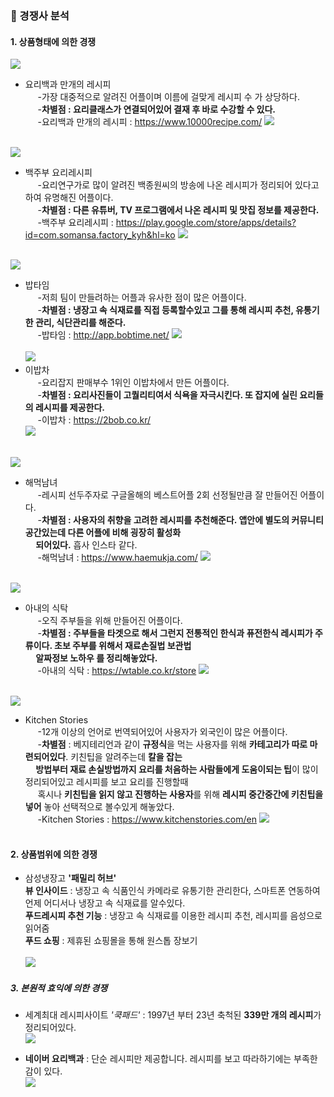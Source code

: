 ### 🏢 경쟁사 분석<br>
#### 1. 상품형태에 의한 경쟁<br>

[![](https://lh3.googleusercontent.com/BzcEDQACL0qn9IAyQ0KKnOgHKksmknDw4wQHx80po0mws9dzVtKiJnP6FeVW5V75DXm6=s180-rw)](https://play.google.com/store/apps/details?id=com.ezhld.recipe)
 - 요리백과 만개의 레시피<br> 
 &nbsp;&nbsp;&nbsp;&nbsp; -가장 대중적으로 알려진 어플이며 이름에 걸맞게 레시피 수 가 상당하다.<br>
 &nbsp;&nbsp;&nbsp;&nbsp; -**차별점 : 요리클래스가 연결되어있어 결재 후 바로 수강할 수 있다.**<br>
 &nbsp;&nbsp;&nbsp;&nbsp; -요리백과 만개의 레시피 : <https://www.10000recipe.com/> ![](https://postfiles.pstatic.net/MjAyMDEwMDRfNSAg/MDAxNjAxODIxMzIwMDgy.3uwnTFZZMXhaxbyQA-83b3fty9z0rn2C5u7L3z7bLDgg.GidjoA0jNr9XN-Y9FjQIoGEiQtUNvHphM14YIXd0ZEwg.PNG.ktho1702/%EB%A7%8C%EA%B0%80%EC%A7%80.PNG?type=w773)<br><br>
 
 [![](https://lh3.googleusercontent.com/xP_Ztg56Jhx4Z3bPSfrHMZpki3QzwE9s4ocL398JDpcvjVwpNU3YJA_dYBO1SSHeRAQ=s180-rw)](https://play.google.com/store/apps/details?id=com.somansa.factory_kyh&hl=ko)
 - 백주부 요리레시피<br>
&nbsp;&nbsp;&nbsp;&nbsp; -요리연구가로 많이 알려진 백종원씨의 방송에 나온 레시피가 정리되어 있다고 하여 유명해진 어플이다.<br>
&nbsp;&nbsp;&nbsp;&nbsp; -**차별점 : 다른 유튜버, TV 프로그램에서 나온 레시피 및 맛집 정보를 제공한다.**<br>
&nbsp;&nbsp;&nbsp;&nbsp; -백주부 요리레시피 : <https://play.google.com/store/apps/details?id=com.somansa.factory_kyh&hl=ko> ![](https://postfiles.pstatic.net/MjAyMDEwMDRfMTQ3/MDAxNjAxODIxMzIxOTEw.7LfUnkXy4jaqmlMjySSBFx3AaAb5E7MaRUjJaDK6KHcg.BDCaOeToXqtrh5URfHCFk2Plw96rK7HFv6EfRnXnNmsg.PNG.ktho1702/%EB%B0%B1%EC%A2%85%EC%9B%90.PNG?type=w773) <br><br>

[![](https://lh3.googleusercontent.com/7fYh4PTBQ11-BaFZPKt4NDK4GXjUtImu8oX1RSKTTprcLtnlEdjEdTjqS_BtCOvzrx5J=s180-rw)](https://play.google.com/store/apps/details?id=net.cookmate.bobtime&hl=ko)
- 밥타임<br>
&nbsp;&nbsp;&nbsp;&nbsp; -저희 팀이 만들려하는 어플과 유사한 점이 많은 어플이다.<br>
&nbsp;&nbsp;&nbsp;&nbsp; -**차별점 : 냉장고 속 식재료를 직접 등록할수있고 그를 통해 레시피 추천, 유통기한 관리, 식단관리를 해준다.**<br>
&nbsp;&nbsp;&nbsp;&nbsp; -밥타임 : <http://app.bobtime.net/> ![](https://postfiles.pstatic.net/MjAyMDEwMDRfNDkg/MDAxNjAxODIwMzI1MTc5.L3HeM7iUhHLznIVGLDmHiKLcAwzy0KPpRsLysnubKhIg.nvjLeV3UAy7QEIrTc972LXQvqNJaQ69OJGXmkLmIW6Qg.PNG.ktho1702/%EB%B0%A5%ED%83%80%EC%9E%84_ui.PNG?type=w773
)<br><br>
[![](https://lh3.googleusercontent.com/O4f7jrhzsVrMQgjpF5UBexmwhMkfFIBKStF6ojfOk9QAsXqv7eO_j9zTzwyd3Utyha8=s180-rw)](https://play.google.com/store/apps/details?id=com.mezzo.dayfood)<br>
- 이밥차<br>
&nbsp;&nbsp;&nbsp;&nbsp; -요리잡지 판매부수 1위인 이밥차에서 만든 어플이다. <br>
&nbsp;&nbsp;&nbsp;&nbsp; -**차별점 : 요리사진들이 고퀄리티여서 식욕을 자극시킨다. 또 잡지에 실린 요리들의 레시피를 제공한다.**<br>
&nbsp;&nbsp;&nbsp;&nbsp; -이밥차 : <https://2bob.co.kr/> <br> ![](https://postfiles.pstatic.net/MjAyMDEwMDRfMjg0/MDAxNjAxODIwMzI3MzU3.MCyHDBVwRAm-VulI3paxL3Xj7HZhQCN58ZYMj3gFj3Eg.7zvdGSFoU6EoMjuFm18UPj76ZdFHyunn-GWBNIpSxsEg.PNG.ktho1702/%EC%9D%B4%EB%B0%A5%EC%B0%A8_ui.PNG?type=w773)<br><br>

[![](https://lh3.googleusercontent.com/qllR6I-4-ORoXPJHrzp4kkZT3ZZSpq3-B1Six_IoJ6rrPkZuL8xbKr8qLiTbu-KKiL4=s180-rw)](https://play.google.com/store/apps/details?id=com.vitalhint.haemukja)
- 해먹남녀 <br>
&nbsp;&nbsp;&nbsp;&nbsp; -레시피 선두주자로 구글올해의 베스트어플 2회 선정될만큼 잘 만들어진 어플이다.<br>
&nbsp;&nbsp;&nbsp;&nbsp; -**차별점 : 사용자의 취향을 고려한 레시피를 추천해준다. 앱안에 별도의 커뮤니티 공간있는데 다른 어플에 비해 굉장히 활성화<br>&nbsp;&nbsp;&nbsp;&nbsp; 되어있다.** 흡사 인스타 같다.<br>
&nbsp;&nbsp;&nbsp;&nbsp; -해먹남녀 : <https://www.haemukja.com/> ![](https://postfiles.pstatic.net/MjAyMDEwMDRfMjMy/MDAxNjAxODIwMzI4Njg3.35L0eun5yoXd2L-fFBQmaXMFwasD2LWv-ABt_ZdCM70g.mjwGyZ2YwOb53YEbk1_kOskKkn_ZzcJOPztQFc410aAg.PNG.ktho1702/%ED%95%B4%EB%A8%B9_ui.PNG?type=w773)<br><br>

[![](https://lh3.googleusercontent.com/zL40cn46xjNClHJd9VFQT4zSqUhHhepf2JunWBKj1C2aIUcwxP2Xg4xva5w5eYfwGQ=s180-rw)](https://play.google.com/store/apps/details?id=com.culturehero.wifetable&hl=ko)
- 아내의 식탁 <br>
&nbsp;&nbsp;&nbsp;&nbsp; -오직 주부들을 위해 만들어진 어플이다.<br> 
&nbsp;&nbsp;&nbsp;&nbsp; -**차별점 : 주부들을 타겟으로 해서 그런지 전통적인 한식과 퓨전한식 레시피가 주류이다. 초보 주부를 위해서 재료손질법 보관법  
&nbsp;&nbsp;&nbsp;&nbsp; 알짜정보 노하우 를 정리해놓았다.** <br>
&nbsp;&nbsp;&nbsp;&nbsp; -아내의 식탁 : <https://wtable.co.kr/store> ![](https://postfiles.pstatic.net/MjAyMDEwMDRfMTQ0/MDAxNjAxODIwMzMwMDg3.d0oZDIPZIN5_u87wclGZTzmk20k5tGvGnRZVvyVksukg.22J_YIxu7qoHcSnCvMO-ST-P_0BBtbQnNTm4NyQmoF8g.PNG.ktho1702/%EC%95%84%EB%82%B4%EC%9D%98_%EC%8B%9D%ED%83%81_ui.PNG?type=w773)<br><br>

[![](https://lh3.googleusercontent.com/AJKuiM7-3uepWQE6qVUQseTr4pjdtoP_FbknWg34-F-X8f7XCTjxtf69ZnQx9TD-QtU=s180-rw)](https://play.google.com/store/apps/details?id=com.ajnsnewmedia.kitchenstories&utm_source=website_kitchenstories&utm_medium=page_apps&utm_campaign=app_download)
- Kitchen Stories<br> 
&nbsp;&nbsp;&nbsp;&nbsp; -12개 이상의 언어로 번역되어있어 사용자가 외국인이 많은 어플이다.<br>
&nbsp;&nbsp;&nbsp;&nbsp; -**차별점** : 베지테리언과 같이 **규정식**을 먹는 사용자를 위해 **카테고리가 따로 마련되어있다**. 키친팁을 알려주는데 **칼을 잡는 <br>
&nbsp;&nbsp;&nbsp;&nbsp; 방법부터 재료 손실방법까지 요리를 처음하는 사람들에게 도움이되는 팁**이 많이 정리되어있고 레시피를 보고 요리를 진행할때 <br>
&nbsp;&nbsp;&nbsp;&nbsp; 혹시나 **키친팁을 읽지 않고 진행하는 사용자**를 위해 **레시피 중간중간에 키친팁을 넣어** 놓아 선택적으로 볼수있게 해놓았다.<br>
&nbsp;&nbsp;&nbsp;&nbsp; -Kitchen Stories : <https://www.kitchenstories.com/en> ![](https://postfiles.pstatic.net/MjAyMDEwMDRfMjg4/MDAxNjAxODIwMzMyMjkz.Bpjf4bX5NRiJ742qOld_HCmW4nqq7xR0QGJCuLtnUZMg.UsdZUvFhvZyKaeh5Y-X0RET7g7E7M7xtQ85kgP4Mfj0g.PNG.ktho1702/%ED%82%A4%EC%B9%9C_%E3%85%95ui.PNG?type=w773)<br> <br>
#### 2. 상품범위에 의한 경쟁<br>
- 삼성냉장고 **'패밀리 허브'**<br>
  **뷰 인사이드** : 냉장고 속 식품인식 카메라로 유통기한 관리한다, 스마트폰 연동하여 언제 어디서나 냉장고 속 식재료를 알수있다. <br>
  **푸드레시피 추천 기능** : 냉장고 속 식재료를 이용한 레시피 추천, 레시피를 음성으로 읽어줌<br>
  **푸드 쇼핑** : 제휴된 쇼핑몰을 통해 원스톱 장보기<br><br>
 [![](https://postfiles.pstatic.net/MjAyMDEwMDRfODgg/MDAxNjAxODE2OTk1MDMw.gIISjcEOnLy_uGwNSZlp0Tz5pHNAMuHP9g28CzR06Qsg.sjTgptMcqHTN3HGGzr26hK6IkYZ3V_RFPWTQvD-bwlwg.PNG.ktho1702/%EC%8A%A4%EB%A7%88%ED%8A%B8_%EB%83%89%EC%9E%A5%EA%B3%A0.PNG?type=w773)](https://www.samsung.com/sec/refrigerators/french-door-rf85t95g1apn/)
  
##### 3. 본원적 효익에 의한 경쟁<br>
- 세계최대 레시피사이트 *'쿡패드'* : 1997년 부터 23년 축척된 **339만 개의 레시피**가 정리되어있다.<br>
[ ![](https://postfiles.pstatic.net/MjAyMDEwMDRfMTU0/MDAxNjAxODIwMzIyODA0.gf1wdNySChgGV34QZcblujlBHbVa39T4clUaYZBsiyQg.05Wx-A_DfPWfbAM6mnAZUHjYDumaLW1evOjQNDgwnWwg.PNG.ktho1702/%EC%BF%B8%ED%8C%A8%EB%93%9C.PNG?type=w773)](https://cookpad.com/search) <br>

- **네이버 요리백과** : 단순 레시피만 제공합니다. 레시피를 보고 따라하기에는 부족한 감이 있다.<br>
[ ![](https://postfiles.pstatic.net/MjAyMDEwMDRfMTU3/MDAxNjAxODIwMzMzNzQz.8dCC2br12qAuBquOKWG59zbV4xdZsP6rvFbIXzYJ_j4g.LWLI-wictD4uBLjcspzBQj_k5J-Jx1pzE75He7jk9vYg.PNG.ktho1702/%EC%9A%94%EB%A6%AC%EB%B0%B1%EA%B3%BC.PNG?type=w773)](https://terms.naver.com/list.nhn?cid=48156&categoryId=48156)
